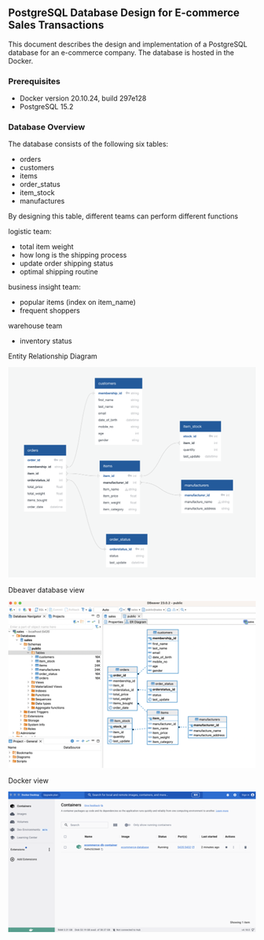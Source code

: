 ## PostgreSQL Database Design for E-commerce Sales Transactions

This document describes the design and implementation of a PostgreSQL database for an e-commerce company. 
The database is hosted in the Docker.

### Prerequisites
- Docker version 20.10.24, build 297e128
- PostgreSQL 15.2

### Database Overview

The database consists of the following six tables:

* orders
* customers
* items
* order_status
* item_stock
* manufactures

By designing this table, different teams can perform different functions

logistic team:

* total item weight
* how long is the shipping process
* update order shipping status
* optimal shipping routine

business insight team:

* popular items (index on item_name)
* frequent shoppers

warehouse team

* inventory status

Entity Relationship Diagram

![result image](./images/erd.png)

Dbeaver database view

![result image](./images/dbeaver.png)

Docker view

![result image](./images/docker.png)



